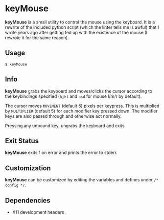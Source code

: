 keyMouse
========
**keyMouse** is a small utility to control the mouse using the keyboard. It is a
rewrite of the included python script (which the linter tells me is awful) that
I wrote years ago after getting fed up with the existence of the mouse
(I rewrote it for the same reason).

Usage
-----
`$ keyMouse`

Info
----
**keyMouse** grabs the keyboard and moves/clicks the cursor according to the keybindings
specified (`hjkl` and `asd` for mouse l/m/r by default).

The cursor moves `MOVEMENT` (default 5) pixels per keypress. This is multiplied
by `MULTIPLIER` (default 5) for each modifier key pressed down. The modifier
keys are also passed through and otherwise act normally.

Pressing any unbound key, ungrabs the keyboard and exits.

Exit Status
-----------
**keyMouse** exits 1 on error and prints the error to stderr.

Customization
-------------
**keyMouse** can be customized by editing the variables and defines under
`/* config */`.

Dependencies
------------
- X11 development headers
